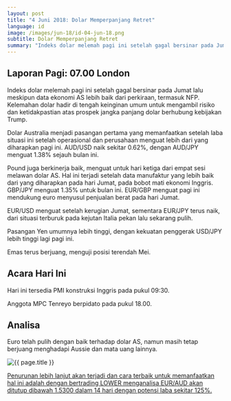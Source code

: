 ```yaml
---
layout: post
title: "4 Juni 2018: Dolar Memperpanjang Retret"
language: id
image: /images/jun-18/id-04-jun-18.png
subtitle: Dolar Memperpanjang Retret
summary: "Indeks dolar melemah pagi ini setelah gagal bersinar pada Jumat lalu meskipun data ekonomi AS lebih baik dari perkiraan, termasuk NFP. Kelemahan dolar hadir di tengah keinginan umum untuk mengambil risiko dan ketidakpastian atas prospek jangka panjang dolar berhubung kebijakan Trump"
---
```

## Laporan Pagi: 07.00 London

Indeks dolar melemah pagi ini setelah gagal bersinar pada Jumat lalu meskipun data ekonomi AS lebih baik dari perkiraan, termasuk NFP. Kelemahan dolar hadir di tengah keinginan umum untuk mengambil risiko dan ketidakpastian atas prospek jangka panjang dolar berhubung kebijakan Trump.

Dolar Australia menjadi pasangan pertama yang memanfaatkan setelah laba situasi ini setelah operasional dan perusahaan menguat lebih dari yang diharapkan pagi ini. AUD/USD naik sekitar 0.62%, dengan AUD/JPY menguat 1.38% sejauh bulan ini.

Pound juga berkinerja baik, menguat untuk hari ketiga dari empat sesi melawan dolar AS. Hal ini terjadi setelah data manufaktur yang lebih baik dari yang diharapkan pada hari Jumat, pada bobot mati ekonomi Inggris. GBP/JPY menguat 1.35% untuk bulan ini. EUR/GBP menguat pagi ini mendukung euro menyusul penjualan berat pada hari Jumat.

EUR/USD menguat setelah kerugian Jumat, sementara EUR/JPY terus naik, dari situasi terburuk pada kejutan Italia pekan lalu sekarang pulih.

Pasangan Yen umumnya lebih tinggi, dengan kekuatan penggerak USD/JPY lebih tinggi lagi pagi ini.

Emas terus berjuang, menguji posisi terendah Mei.

## Acara Hari Ini

Hari ini tersedia PMI konstruksi Inggris pada pukul 09:30.

Anggota MPC Tenreyo berpidato pada pukul 18.00.

## Analisa

Euro telah pulih dengan baik terhadap dolar AS, namun masih tetap berjuang menghadapi Aussie dan mata uang lainnya.

<img src="{{ site.url }}/images/jun-18/id-04-jun-18.png" alt="{{ page.title }}" title="{{ page.title }}">

<a href="%LINK%%currency=USD&market=forex&underlying=frxEURAUD&formname=higherlower&duration_amount=14&duration_units=d&amount=10&amount_type=stake&expiry_type=duration&barrier=1.5300" target="_blank">Penurunan lebih lanjut akan terjadi dan cara terbaik untuk memanfaatkan hal ini adalah dengan bertrading LOWER menganalisa EUR/AUD akan ditutup dibawah 1.5300 dalam 14 hari dengan potensi laba sekitar 125%.</a>
